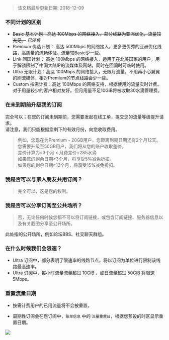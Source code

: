 > 该文档最后更新日期: 2018-12-09

### 不同计划的区别

- <s>Basic 基本计划：高达 100Mbps 的网络接入，部分线路为亚洲优化，流量较充足。</s> *已停售*
- Premium 优选计划： 高达 500Mbps 的网络接入，更多更优秀的亚洲优化线路，高质量的流畅体验，流量较Basic少一些。
- Link 回国计划： 高达 100Mbps 的网络接入，适用于在北美国家的用户，用于解锁限制了中国大陆IP的流媒体及网站，同时在回国时可临时使用。
- Ultra 无限计划：高达 100Mbps 的网络接入，无限月流量，不用再小心翼翼的刷流媒体，相对Premium的节点线路会少一些。
- Custom 按需计费：高达 100Mbps 的网络支持，根据使用的流量实时计费。对于用量较少的客户相对友好。但月用量不足10GiB将被收取30水滴管理费。

### 在未到期前升级我的订阅

完全可以；在您的订阅未到期前，您需要发起在线工单，提交您的流量等级提升请求。<br/>
请注意，我们只能根据您剩下的有效月份，向您收取费用。

> 例如，您现在为Premium - 20GB用户，您距离到期日期还有2个月12天。<br/>
> 您需要升级至50GB用户，我们将从您的账户收取差价。<br/>
> 差价计算为=3个月 x 月费差价=285水滴<br/>
> 如果您的剩余日期≥3个月，将享受5%减免折扣。<br/>
> 如果您的剩余日期≥12个月，将享受15%减免折扣。

### 我是否可以与家人朋友共用订阅？

> 完全可以，这是您的权利。	

### 我是否可以分享订阅至公共场所？

> 否，无论任何时候您都不可以将订阅链接，或包含订阅链接、服务器信息以及有关截图分享至公开场所。

此处指的公开场所，例如论坛BBS、社交聊天群组。

### 在什么时候我们会限速？

- Ultra 订阅中，部分表明了限速率的线路节点，将以订阅为单位进行限制该线路最高速率。
- Ultra 订阅中，每小时流量流量超过 10GiB ，或日流量超过 50GiB 将限速 5Mbps。

### 重置流量日期

- 按需计费用户的已用流量将不会被重置。

- 周期性订阅会在您订阅中，`账单信息` 中的 `流量重置日`，根据您预设的时区显示重置日期。

![](https://img.niconode.co/2017122411393622506vCyEWfNifshPe7j.png)

